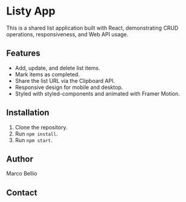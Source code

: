 # Listy App

This is a shared list application built with React, demonstrating CRUD operations, responsiveness, and Web API usage.

## Features

-   Add, update, and delete list items.
-   Mark items as completed.
-   Share the list URL via the Clipboard API.
-   Responsive design for mobile and desktop.
-   Styled with styled-components and animated with Framer Motion.

## Installation

1.  Clone the repository.
2.  Run `npm install`.
3.  Run `npm start`.

## Author

Marco Bellio

## Contact

